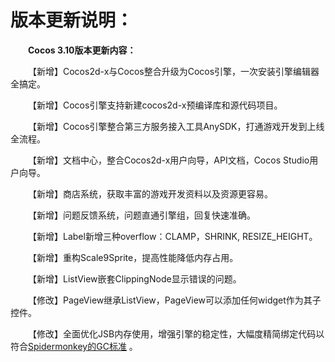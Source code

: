 # **版本更新说明：** #

**&emsp;&emsp;Cocos 3.10版本更新内容：**

 &emsp;&emsp;【新增】Cocos2d-x与Cocos整合升级为Cocos引擎，一次安装引擎编辑器全搞定。

 &emsp;&emsp;【新增】Cocos引擎支持新建cocos2d-x预编译库和源代码项目。
                     
 &emsp;&emsp;【新增】Cocos引擎整合第三方服务接入工具AnySDK，打通游戏开发到上线全流程。
                     
 &emsp;&emsp;【新增】文档中心，整合Cocos2d-x用户向导，API文档，Cocos Studio用户向导。

 &emsp;&emsp;【新增】商店系统，获取丰富的游戏开发资料以及资源更容易。 
             
 &emsp;&emsp;【新增】问题反馈系统，问题直通引擎组，回复快速准确。

 &emsp;&emsp;【新增】Label新增三种overflow：CLAMP，SHRINK,  RESIZE_HEIGHT。

 &emsp;&emsp;【新增】重构Scale9Sprite，提高性能降低内存占用。

 &emsp;&emsp;【新增】ListView嵌套ClippingNode显示错误的问题。

 &emsp;&emsp;【修改】PageView继承ListView，PageView可以添加任何widget作为其子控件。

 &emsp;&emsp;【修改】全面优化JSB内存使用，增强引擎的稳定性，大幅度精简绑定代码以符合[Spidermonkey的GC标准](https://developer.mozilla.org/en-US/docs/Mozilla/Projects/SpiderMonkey/GC_Rooting_Guide) 。

